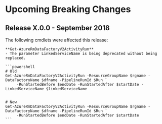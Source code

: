 <!--
    Please leave this section at the top of the breaking change documentation.

    New breaking changes should go under the section titled "Upcoming Breaking Changes", and should adhere to the following format:

    # Upcoming Breaking Changes

    ## Release X.0.0 - January 2017

    The following cmdlets were affected this release:

    **Cmdlet 1**
    - Description of what has changed

    ```powershell
    # Old
    # Sample of how the cmdlet was previously called

    # New
    # Sample of how the cmdlet should now be called
    ```

    Note: the above section follows the template found in the link below: 

    https://github.com/Azure/azure-powershell/blob/dev/documentation/breaking-changes/breaking-change-template.md
-->

# Upcoming Breaking Changes

## Release X.0.0 - September 2018
 The following cmdlets were affected this release:

    **Get-AzureRmDataFactoryV2ActivityRun**
    - The parameter LinkedServiceName is being deprecated without being replaced. 

    ```powershell
    # Old
    Get-AzureRmDataFactoryV2ActivityRun -ResourceGroupName $rgname -DataFactoryName $dfname -PipelineRunId $Run `
	     -RunStartedBefore $endDate -RunStartedAfter $startDate -LinkedServiceName $linkedServiceName
        

    # New
    Get-AzureRmDataFactoryV2ActivityRun -ResourceGroupName $rgname -DataFactoryName $dfname -PipelineRunId $Run `
	     -RunStartedBefore $endDate -RunStartedAfter $startDate
    ```